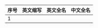 | 序号 | 英文缩写 | 英文全名 | 中文全名 |
| ---- | -------- | -------- | -------- |
| 1    |          |          |          |

